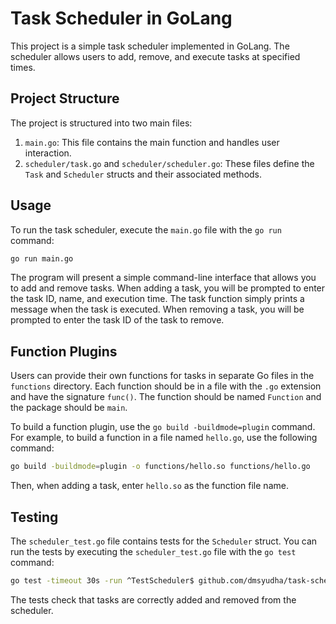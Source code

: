 # Task Scheduler in GoLang

This project is a simple task scheduler implemented in GoLang. The scheduler allows users to add, remove, and execute tasks at specified times.

## Project Structure

The project is structured into two main files:

1. `main.go`: This file contains the main function and handles user interaction.
2. `scheduler/task.go` and `scheduler/scheduler.go`: These files define the `Task` and `Scheduler` structs and their associated methods.

## Usage

To run the task scheduler, execute the `main.go` file with the `go run` command:

```bash
go run main.go
```

The program will present a simple command-line interface that allows you to add and remove tasks. When adding a task, you will be prompted to enter the task ID, name, and execution time. The task function simply prints a message when the task is executed. When removing a task, you will be prompted to enter the task ID of the task to remove.

## Function Plugins

Users can provide their own functions for tasks in separate Go files in the `functions` directory. Each function should be in a file with the `.go` extension and have the signature `func()`. The function should be named `Function` and the package should be `main`.

To build a function plugin, use the `go build -buildmode=plugin` command. For example, to build a function in a file named `hello.go`, use the following command:

```bash
go build -buildmode=plugin -o functions/hello.so functions/hello.go
```

Then, when adding a task, enter `hello.so` as the function file name.

## Testing

The `scheduler_test.go` file contains tests for the `Scheduler` struct. You can run the tests by executing the `scheduler_test.go` file with the `go test` command:

```bash
go test -timeout 30s -run ^TestScheduler$ github.com/dmsyudha/task-scheduler/scheduler
```

The tests check that tasks are correctly added and removed from the scheduler.